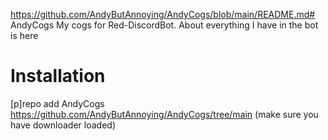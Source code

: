 https://github.com/AndyButAnnoying/AndyCogs/blob/main/README.md# AndyCogs
My cogs for Red-DiscordBot. About everything I have in the bot is here
# Installation 
[p]repo add AndyCogs https://github.com/AndyButAnnoying/AndyCogs/tree/main (make sure you have downloader loaded)
